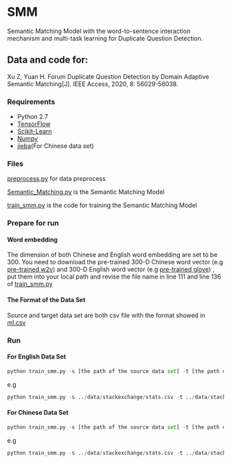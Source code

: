 # SMM

Semantic Matching Model with the word-to-sentence interaction mechanism and multi-task learning for Duplicate Question Detection.

## Data and code for:

Xu Z, Yuan H. Forum Duplicate Question Detection by Domain Adaptive Semantic Matching[J]. IEEE Access, 2020, 8: 56029-56038.

### Requirements

- Python 2.7
- [TensorFlow](https://www.tensorflow.org)
- [Scikit-Learn](http://scikit-learn.org/stable/index.html)
- [Numpy](http://www.numpy.org/)
- [jieba](https://pypi.org/project/jieba/)(For Chinese data set)

### Files

[preprocess.py](https://github.com/SCUT-CCNL/SMM/blob/master/preprocess.py) for data preprocess

[Semantic_Matching.py](https://github.com/SCUT-CCNL/SMM/blob/master/Semantic_Matching.py) is the Semantic Matching Model

 [train_smm.py](https://github.com/SCUT-CCNL/SMM/blob/master/train_smm.py) is the code for training the Semantic Matching Model

### Prepare for run

#### Word embedding

The dimension of both Chinese and English word embedding are set to be 300. You need to download the pre-trained 300-D Chinese word vector (e.g [pre-trained w2v](<https://github.com/Embedding/Chinese-Word-Vectors>)) and 300-D English word vector (e.g [pre-trained glove](<https://nlp.stanford.edu/projects/glove/>)) , put them into your local path and revise the file name in line 111 and line 136 of  [train_smm.py](https://github.com/SCUT-CCNL/SMM/blob/master/train_smm.py) 

#### The Format of the Data Set

Source and target data set are both csv file with the format showed in [ml.csv]()

### Run

#### For English Data Set

```python
python train_smm.py -s [the path of the source data set] -t [the path of the target data set]
```

e.g

```python
python train_smm.py -s ../data/stackexchange/stats.csv -t ../data/stackexchange/mathematica.csv
```

#### For Chinese Data Set

```python
python train_smm.py -s [the path of the source data set] -t [the path of the target data set] -c 1
```

e.g

```python
python train_smm.py -s ../data/stackexchange/stats.csv -t ../data/stackexchange/mathematica.csv -c 1
```
